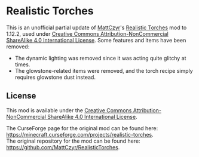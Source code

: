 # Realistic Torches

This is an unofficial partial update of [MattCzyr](https://github.com/MattCzyr)'s [Realistic Torches](https://github.com/MattCzyr/RealisticTorches) mod to 1.12.2, used under [Creative Commons Attribution-NonCommercial ShareAlike 4.0 International License](https://creativecommons.org/licenses/by-nc-sa/4.0/legalcode).
Some features and items have been removed:
  - The dynamic lighting was removed since it was acting quite glitchy at times.
  - The glowstone-related items were removed, and the torch recipe simply requires glowstone dust instead.

## License

This mod is available under the [Creative Commons Attribution-NonCommercial ShareAlike 4.0 International License](https://creativecommons.org/licenses/by-nc-sa/4.0/legalcode).

The CurseForge page for the original mod can be found here: https://minecraft.curseforge.com/projects/realistic-torches. <br>
The original repository for the mod can be found here: https://github.com/MattCzyr/RealisticTorches.
